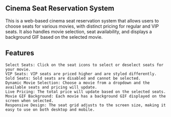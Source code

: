 ## Cinema Seat Reservation System ##

This is a web-based cinema seat reservation system that allows users to choose seats for various movies, with distinct pricing for regular and VIP seats. It also handles movie selection, seat availability, and displays a background GIF based on the selected movie.

## Features
    Select Seats: Click on the seat icons to select or deselect seats for your movie.
    VIP Seats: VIP seats are priced higher and are styled differently.
    Sold Seats: Sold seats are disabled and cannot be selected.
    Dynamic Movie Selection: Choose a movie from a dropdown and the available seats and pricing will update.
    Live Pricing: The total price will update based on the selected seats.
    Movie GIF Background: Each movie has a background GIF displayed on the screen when selected.
    Responsive Design: The seat grid adjusts to the screen size, making it easy to use on both desktop and mobile.